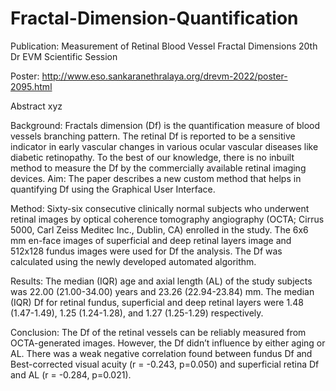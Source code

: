 # Fractal-Dimension-Quantification


Publication:
Measurement of Retinal Blood Vessel Fractal Dimensions 
20th Dr EVM Scientific Session

Poster: http://www.eso.sankaranethralaya.org/drevm-2022/poster-2095.html

Abstract xyz

Background: Fractals dimension (Df) is the quantification measure of blood vessels branching pattern. The retinal Df is reported to be a sensitive indicator in early vascular changes in various ocular vascular diseases like diabetic retinopathy. To the best of our knowledge, there is no inbuilt method to measure the Df by the commercially available retinal imaging devices.
Aim: The paper describes a new custom method that helps in quantifying Df using the Graphical User Interface.

Method: Sixty-six consecutive clinically normal subjects who underwent retinal images by optical coherence tomography angiography (OCTA; Cirrus 5000, Carl Zeiss Meditec Inc., Dublin, CA) enrolled in the study. The 6x6 mm en-face images of superficial and deep retinal layers image and 512x128 fundus images were used for Df the analysis. The Df was calculated using the newly developed automated algorithm. 

Results: The median (IQR) age and axial length (AL) of the study subjects was 22.00 (21.00-34.00) years and 23.26 (22.94-23.84) mm. The median (IQR) Df for retinal fundus, superficial and deep retinal layers were 1.48 (1.47-1.49), 1.25 (1.24-1.28), and 1.27 (1.25-1.29) respectively. 

Conclusion: The Df of the retinal vessels can be reliably measured from OCTA-generated images. However, the Df didn’t influence by either aging or AL. There was a weak negative correlation found between fundus Df and Best-corrected visual acuity (r = -0.243, p=0.050) and superficial retina Df and AL (r = -0.284, p=0.021).
